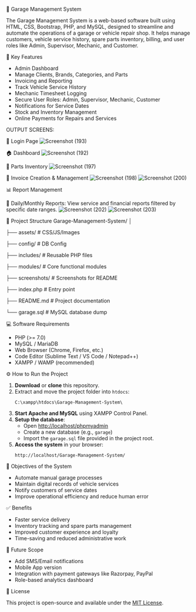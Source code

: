  🚗 Garage Management System 

The Garage Management System is a web-based software built using HTML, CSS, Bootstrap, PHP, and MySQL, designed to streamline and automate the operations of a garage or vehicle repair shop. It helps manage customers, vehicle service history, spare parts inventory, billing, and user roles like Admin, Supervisor, Mechanic, and Customer.

🔧 Key Features

- Admin Dashboard
- Manage Clients, Brands, Categories, and Parts
- Invoicing and Reporting
- Track Vehicle Service History
- Mechanic Timesheet Logging
- Secure User Roles: Admin, Supervisor, Mechanic, Customer
- Notifications for Service Dates
- Stock and Inventory Management
- Online Payments for Repairs and Services

OUTPUT SCREENS:

🔐 Login Page
![Screenshot (193)](https://github.com/user-attachments/assets/61e1c0fc-00f1-47e2-8839-195b7de29471)


🏠 Dashboard
![Screenshot (192)](https://github.com/user-attachments/assets/5149f02e-b757-463e-baef-bde4f994a525)


🧰 Parts Inventory
![Screenshot (197)](https://github.com/user-attachments/assets/b19c3bd8-55fb-42b2-b9ab-d7b027af48d3)


🧾 Invoice Creation & Management
![Screenshot (198)](https://github.com/user-attachments/assets/167c9492-c843-4473-a2dc-ce8e32864820)
![Screenshot (200)](https://github.com/user-attachments/assets/db824aa9-a3d6-44b6-b870-9b999e48a008)

📊 Report Management 

📅 Daily/Monthly Reports: View service and financial reports filtered by specific date ranges.
![Screenshot (202)](https://github.com/user-attachments/assets/11d2f791-690b-4aac-93d2-a64e7a476619)
![Screenshot (203)](https://github.com/user-attachments/assets/a6eeed25-2b41-487c-ac23-5776a1b40313)


📂 Project Structure
Garage-Management-System/
│

├── assets/                       # CSS/JS/Images

├── config/                       # DB Config

├── includes/                     # Reusable PHP files

├── modules/                      # Core functional modules

├── screenshots/                  # Screenshots for README

├── index.php                     # Entry point

├── README.md                     # Project documentation

└── garage.sql                    # MySQL database dump





💻 Software Requirements

- PHP (>= 7.0)
- MySQL / MariaDB
- Web Browser (Chrome, Firefox, etc.)
- Code Editor (Sublime Text / VS Code / Notepad++)
- XAMPP / WAMP (recommended)

⚙️ How to Run the Project

1. **Download** or **clone** this repository.
2. Extract and move the project folder into `htdocs`:
    ```
    C:\xampp\htdocs\Garage-Management-System\
    ```
3. **Start Apache and MySQL** using XAMPP Control Panel.
4. **Setup the database**:
    - Open [http://localhost/phpmyadmin](http://localhost/phpmyadmin)
    - Create a new database (e.g., `garage`)
    - Import the `garage.sql` file provided in the project root.
5. **Access the system** in your browser:
    ```
    http://localhost/Garage-Management-System/
    ```



🎯 Objectives of the System

- Automate manual garage processes
- Maintain digital records of vehicle services
- Notify customers of service dates
- Improve operational efficiency and reduce human error

✅ Benefits

- Faster service delivery
- Inventory tracking and spare parts management
- Improved customer experience and loyalty
- Time-saving and reduced administrative work

📌 Future Scope

- Add SMS/Email notifications
- Mobile App version
- Integration with payment gateways like Razorpay, PayPal
- Role-based analytics dashboard

📄 License

This project is open-source and available under the [MIT License](LICENSE).





